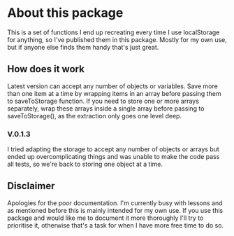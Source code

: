 # About this package

This is a set of functions I end up recreating every time I use localStorage for anything, so I've published them in this package. Mostly for my own use, but if anyone else finds them handy that's just great.

## How does it work

Latest version can accept any number of objects or variables. Save more than one item at a time by wrapping items in an array before passing them to saveToStorage function. If you need to store one or more arrays separately, wrap these arrays inside a single array before passing to saveToStorage(), as the extraction only goes one level deep.

### V.0.1.3

I tried adapting the storage to accept any number of objects or arrays but ended up overcomplicating things and was unable to make the code pass all tests, so we're back to storing one object at a time.

## Disclaimer

Apologies for the poor documentation. I'm currently busy with lessons and as mentioned before this is mainly intended for my own use. If you use this package and would like me to document it more thoroughly I'll try to prioritise it, otherwise that's a task for when I have more free time to do so.

